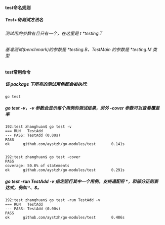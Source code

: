 #### test命名规则
##### Test+待测试方法名
###### 测试用的参数有且只有一个，在这里是 t *testing.T
###### 基准测试(benchmark)的参数是 *testing.B，TestMain 的参数是 *testing.M 类型

#### test常用命令
##### 该 package 下所有的测试用例都会被执行:
```shell script
go test 
```
##### go test -v，-v 参数会显示每个用例的测试结果，另外 -cover 参数可以查看覆盖率
```shell script
192:test zhanghuan$ go test -v
=== RUN   TestAdd
--- PASS: TestAdd (0.00s)
PASS
ok      github.com/aystzh/go-modules/test       0.141s


192:test zhanghuan$ go test -cover
PASS
coverage: 50.0% of statements
ok      github.com/aystzh/go-modules/test       0.291s
```
##### go test -run TestAdd -v 指定运行其中一个用例，支持通配符 *，和部分正则表达式，例如 ^、$。
```shell script
192:test zhanghuan$ go test -run TestAdd -v
=== RUN   TestAdd
--- PASS: TestAdd (0.00s)
PASS
ok      github.com/aystzh/go-modules/test       0.486s

```